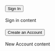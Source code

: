 
<div class="usa-accordion usa-tabs">
      <h4 class="usa-accordion__heading">
        <button class="usa-accordion__button" aria-expanded="true" aria-controls="a1">
          Sign In
        </button>
      </h4>
      <div id="a1" class="usa-accordion__content usa-prose">
        Sign in content
      </div>
      <h4 class="usa-accordion__heading">
        <button class="usa-accordion__button" aria-expanded="false" aria-controls="a2">
          Create an Account
        </button>
      </h4>
      <div id="a2" class="usa-accordion__content usa-prose">
        New Account content
      </div>
</div>